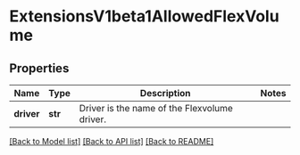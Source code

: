 # ExtensionsV1beta1AllowedFlexVolume

## Properties
Name | Type | Description | Notes
------------ | ------------- | ------------- | -------------
**driver** | **str** | Driver is the name of the Flexvolume driver. | 

[[Back to Model list]](../README.md#documentation-for-models) [[Back to API list]](../README.md#documentation-for-api-endpoints) [[Back to README]](../README.md)


